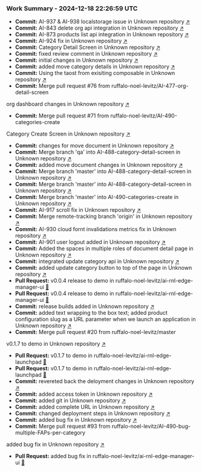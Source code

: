### Work Summary - 2024-12-18 22:26:59 UTC

- **Commit:** AI-937 & AI-938 localstorage issue in Unknown repository [↗️](https://api.github.com/repos/ruffalo-noel-levitz/ai-rnl-edge-launchpad/commits/4f268c6ec0cbaa88696c283bde96f11a03b17225)
- **Commit:** AI-843 delete org api integration in Unknown repository [↗️](https://api.github.com/repos/ruffalo-noel-levitz/ai-rnl-edge-manager-ui/commits/612a6e6b97c66d477e2c3c96b63a7609f936ee7f)
- **Commit:** AI-873 products list api integration in Unknown repository [↗️](https://api.github.com/repos/ruffalo-noel-levitz/ai-rnl-edge-manager-ui/commits/de887c3035df5248f47061edae2f9bfc0e751007)
- **Commit:** AI-924 fix in Unknown repository [↗️](https://api.github.com/repos/ruffalo-noel-levitz/ai-rnl-edge-manager-ui/commits/e353804f60eaf4519cf4d611498bb46f8c1e6c76)
- **Commit:** Category Detail Screen in Unknown repository [↗️](https://api.github.com/repos/ruffalo-noel-levitz/ai-rnl-edge-manager-ui/commits/f381f626f8d71f54c76dc05bf40258ef2b707c92)
- **Commit:** fixed review comment in Unknown repository [↗️](https://api.github.com/repos/ruffalo-noel-levitz/ai-rnl-edge-manager-ui/commits/b306014eecb38809037b124832c0c1a19ecb608f)
- **Commit:** initial changes in Unknown repository [↗️](https://api.github.com/repos/ruffalo-noel-levitz/ai-rnl-edge-manager-ui/commits/9a76ed942f287679612f3c3b239313d7b170bd81)
- **Commit:** added move category details in Unknown repository [↗️](https://api.github.com/repos/ruffalo-noel-levitz/ai-rnl-edge-manager-ui/commits/738672cc61caf7c6d7b0d641f17730c7c222a50f)
- **Commit:** Using the taost from exisiting composable in Unknown repository [↗️](https://api.github.com/repos/ruffalo-noel-levitz/ai-rnl-edge-manager-ui/commits/811a1d016bcf130fa779966021abbd2fb9942f6f)
- **Commit:** Merge pull request #76 from ruffalo-noel-levitz/AI-477-org-detail-screen

org dashboard changes in Unknown repository [↗️](https://api.github.com/repos/ruffalo-noel-levitz/ai-rnl-edge-manager-ui/commits/0741f2b7a9a7146c0f9a07fa90233638e9c5bc0a)
- **Commit:** Merge pull request #71 from ruffalo-noel-levitz/AI-490-categories-create

Category Create Screen in Unknown repository [↗️](https://api.github.com/repos/ruffalo-noel-levitz/ai-rnl-edge-manager-ui/commits/220e75bffd02d2f2ed0542e395611f06b2df0fd1)
- **Commit:** changes for move document in Unknown repository [↗️](https://api.github.com/repos/ruffalo-noel-levitz/ai-rnl-edge-manager-ui/commits/85087518acb530ff6bc104096a9862e2b987e3d2)
- **Commit:** Merge branch 'qa' into AI-488-category-detail-screen in Unknown repository [↗️](https://api.github.com/repos/ruffalo-noel-levitz/ai-rnl-edge-manager-ui/commits/001f9373a133a94f4a868a6d146f3333f01e1472)
- **Commit:** added move document changes in Unknown repository [↗️](https://api.github.com/repos/ruffalo-noel-levitz/ai-rnl-edge-manager-ui/commits/93dd3f4f3b88a4a38ada267831514c31e6c96fb0)
- **Commit:** Merge branch 'master' into AI-488-category-detail-screen in Unknown repository [↗️](https://api.github.com/repos/ruffalo-noel-levitz/ai-rnl-edge-manager-ui/commits/3015923056c1e84f37828c25dd780c0462081d2c)
- **Commit:** Merge branch 'master' into AI-488-category-detail-screen in Unknown repository [↗️](https://api.github.com/repos/ruffalo-noel-levitz/ai-rnl-edge-manager-ui/commits/66c9a95840b2557f9b0b0c51aceb6f9065437dd8)
- **Commit:** Merge branch 'master' into AI-490-categories-create in Unknown repository [↗️](https://api.github.com/repos/ruffalo-noel-levitz/ai-rnl-edge-manager-ui/commits/1dd39326d5de5616a84fff26e6eefc97a07067cc)
- **Commit:** AI-917 scroll fix in Unknown repository [↗️](https://api.github.com/repos/ruffalo-noel-levitz/ai-rnl-edge-manager-ui/commits/b78c6f5cd23a053b95eec37879a42cb5b03e3e92)
- **Commit:** Merge remote-tracking branch 'origin' in Unknown repository [↗️](https://api.github.com/repos/ruffalo-noel-levitz/ai-rnl-edge-manager-ui/commits/d826586a2f7962640ad4a3cb4ad32c8aa2d43d38)
- **Commit:** AI-930 cloud fornt invalidations metrics fix in Unknown repository [↗️](https://api.github.com/repos/ruffalo-noel-levitz/ai-rnl-edge-manager-ui/commits/6ad067d9ffa9f90fbc520780fd5394fc6df4dc97)
- **Commit:** AI-901 user logout added in Unknown repository [↗️](https://api.github.com/repos/ruffalo-noel-levitz/ai-rnl-edge-manager-ui/commits/375251a086f79cec144b4e51a9dad8b8befa9ba3)
- **Commit:** Added the spaces in multiple roles of document detail page in Unknown repository [↗️](https://api.github.com/repos/ruffalo-noel-levitz/ai-rnl-edge-manager-ui/commits/cbb0e3eb688487eda8998f30088b9861da23a9f5)
- **Commit:** integrated update category api in Unknown repository [↗️](https://api.github.com/repos/ruffalo-noel-levitz/ai-rnl-edge-manager-ui/commits/fc32d22eb2f15c856c31e43d94bfa446550d40c3)
- **Commit:** added update category button to top of the page in Unknown repository [↗️](https://api.github.com/repos/ruffalo-noel-levitz/ai-rnl-edge-manager-ui/commits/a3076014283201a6acbd96c53d94dd3a5da761c1)
- **Pull Request:** v0.0.4 release to demo in ruffalo-noel-levitz/ai-rnl-edge-manager-ui [🔗](https://github.com/ruffalo-noel-levitz/ai-rnl-edge-manager-ui/pull/94)
- **Pull Request:** v0.0.4 release to demo in ruffalo-noel-levitz/ai-rnl-edge-manager-ui [🔗](https://github.com/ruffalo-noel-levitz/ai-rnl-edge-manager-ui/pull/94)
- **Commit:** release builds added in Unknown repository [↗️](https://api.github.com/repos/ruffalo-noel-levitz/ai-rnl-insights-fe/commits/bc940581c0198587686f45b7eb5558ca19888f8b)
- **Commit:** added text wrapping to the box text; added product configuration slug as a URL parameter when we launch an application in Unknown repository [↗️](https://api.github.com/repos/ruffalo-noel-levitz/ai-rnl-edge-launchpad/commits/10e1fa37a44777f01ac090b25854e583d6d75653)
- **Commit:** Merge pull request #20 from ruffalo-noel-levitz/master

v0.1.7 to demo in Unknown repository [↗️](https://api.github.com/repos/ruffalo-noel-levitz/ai-rnl-edge-launchpad/commits/87f4bc45b66ed014c4a459612a260d1a8eed926b)
- **Pull Request:** v0.1.7 to demo in ruffalo-noel-levitz/ai-rnl-edge-launchpad [🔗](https://github.com/ruffalo-noel-levitz/ai-rnl-edge-launchpad/pull/20)
- **Pull Request:** v0.1.7 to demo in ruffalo-noel-levitz/ai-rnl-edge-launchpad [🔗](https://github.com/ruffalo-noel-levitz/ai-rnl-edge-launchpad/pull/20)
- **Commit:** revereted back the deloyment changes in Unknown repository [↗️](https://api.github.com/repos/ruffalo-noel-levitz/ai-rnl-edge-api/commits/d080955a1642a52925722a95954c5685c2bd50bb)
- **Commit:** added access token in Unknown repository [↗️](https://api.github.com/repos/ruffalo-noel-levitz/ai-rnl-edge-api/commits/6f18ec666559837e03ffa6398e278826bbf6f569)
- **Commit:** added git in Unknown repository [↗️](https://api.github.com/repos/ruffalo-noel-levitz/ai-rnl-edge-api/commits/52ba5927fddce7e6e83fa0f38c0763ecf95c25fd)
- **Commit:** added complete URL in Unknown repository [↗️](https://api.github.com/repos/ruffalo-noel-levitz/ai-rnl-edge-api/commits/83e3450c94642dd0efdf7373cb076ce3fe242476)
- **Commit:** changed deployment steps in Unknown repository [↗️](https://api.github.com/repos/ruffalo-noel-levitz/ai-rnl-edge-api/commits/a92e11c158fe4246426aa9e0dd363f015c93437c)
- **Commit:** added bug fix in Unknown repository [↗️](https://api.github.com/repos/ruffalo-noel-levitz/ai-rnl-edge-manager-ui/commits/55cedf88a1323a4b0f25d751122f80612fcaf6c3)
- **Commit:** Merge pull request #93 from ruffalo-noel-levitz/AI-490-bug-multiple-FAPs-per-category

added bug fix in Unknown repository [↗️](https://api.github.com/repos/ruffalo-noel-levitz/ai-rnl-edge-manager-ui/commits/e9bf444809154ed0055c0ccd18c5e904eaa294a4)
- **Pull Request:** added bug fix in ruffalo-noel-levitz/ai-rnl-edge-manager-ui [🔗](https://github.com/ruffalo-noel-levitz/ai-rnl-edge-manager-ui/pull/93)
